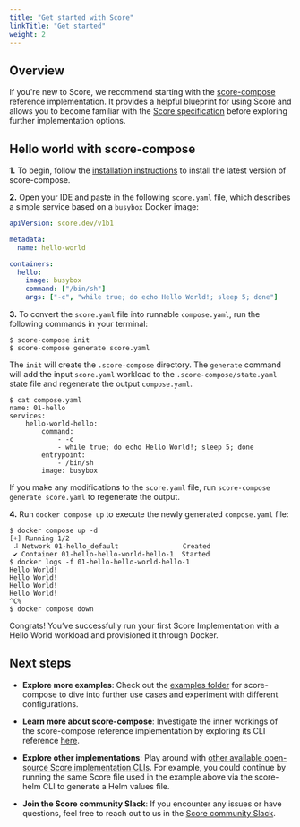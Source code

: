 ```yaml
---
title: "Get started with Score"
linkTitle: "Get started"
weight: 2
---
```


## Overview

If you're new to Score, we recommend starting with the [score-compose](https://github.com/score-spec/score-compose) reference implementation. It provides a helpful blueprint for using Score and allows you to become familiar with the [Score specification](/docs/score-specification/score-spec-reference) before exploring further implementation options.

## Hello world with score-compose

**1.** To begin, follow the [installation instructions](/docs/score-implementation/score-compose#installation) to install the latest version of score-compose.

**2.** Open your IDE and paste in the following `score.yaml` file, which describes a simple service based on a `busybox` Docker image:

```yaml
apiVersion: score.dev/v1b1

metadata:
  name: hello-world

containers:
  hello:
    image: busybox
    command: ["/bin/sh"]
    args: ["-c", "while true; do echo Hello World!; sleep 5; done"]
```

**3.** To convert the `score.yaml` file into runnable `compose.yaml`, run the following commands in your terminal:

```console
$ score-compose init
$ score-compose generate score.yaml
```

The `init` will create the `.score-compose` directory. The `generate` command will add the input `score.yaml` workload to the `.score-compose/state.yaml` state file and regenerate the output `compose.yaml`.

```console
$ cat compose.yaml
name: 01-hello
services:
    hello-world-hello:
        command:
            - -c
            - while true; do echo Hello World!; sleep 5; done
        entrypoint:
            - /bin/sh
        image: busybox
```

If you make any modifications to the `score.yaml` file, run `score-compose generate score.yaml` to regenerate the output.

**4.** Run `docker compose up` to execute the newly generated `compose.yaml` file:

```console
$ docker compose up -d
[+] Running 1/2
 ⠼ Network 01-hello_default                Created
 ✔ Container 01-hello-hello-world-hello-1  Started
$ docker logs -f 01-hello-hello-world-hello-1
Hello World!
Hello World!
Hello World!
Hello World!
^C%
$ docker compose down
```

Congrats! You’ve successfully run your first Score Implementation with a Hello World workload and provisioned it through Docker.

## Next steps

* **Explore more examples**: Check out the [examples folder](https://github.com/score-spec/score-compose/tree/main/examples) for score-compose to dive into further use cases and experiment with different configurations.

* **Learn more about score-compose**: Investigate the inner workings of the score-compose reference implementation by exploring its CLI reference [here](/docs/score-implementation/score-compose#cli-reference).

* **Explore other implementations**: Play around with [other available open-source Score implementation CLIs](/docs/score-implementation/other). For example, you could continue by running the same Score file used in the example above via the score-helm CLI to generate a Helm values file.

* **Join the Score community Slack**: If you encounter any issues or have questions, feel free to reach out to us in the [Score community Slack](https://join.slack.com/t/scorecommunity/shared_invite/zt-2a0x563j7-i1vZOK2Yg2o4TwCM1irIuA).